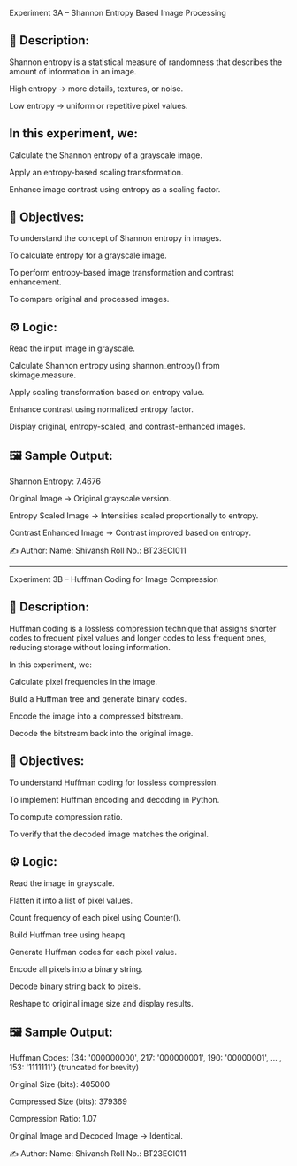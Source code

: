 Experiment 3A – Shannon Entropy Based Image Processing

📌 Description:
----------------
Shannon entropy is a statistical measure of randomness that describes the amount of information in an image.

High entropy → more details, textures, or noise.

Low entropy → uniform or repetitive pixel values.

In this experiment, we:
----------------------
Calculate the Shannon entropy of a grayscale image.

Apply an entropy-based scaling transformation.

Enhance image contrast using entropy as a scaling factor.

🎯 Objectives:
--------------
To understand the concept of Shannon entropy in images.

To calculate entropy for a grayscale image.

To perform entropy-based image transformation and contrast enhancement.

To compare original and processed images.

⚙️ Logic:
---------
Read the input image in grayscale.

Calculate Shannon entropy using shannon_entropy() from skimage.measure.

Apply scaling transformation based on entropy value.

Enhance contrast using normalized entropy factor.

Display original, entropy-scaled, and contrast-enhanced images.

🖼️ Sample Output:
-----------------
Shannon Entropy: 7.4676

Original Image → Original grayscale version.

Entropy Scaled Image → Intensities scaled proportionally to entropy.

Contrast Enhanced Image → Contrast improved based on entropy.

✍️ Author:
Name: Shivansh
Roll No.: BT23ECI011


----------------------------------------------------------------------------------------------------------------------------


Experiment 3B – Huffman Coding for Image Compression

📌 Description:
---------------
Huffman coding is a lossless compression technique that assigns shorter codes to frequent pixel values and longer codes to less frequent ones, reducing storage without losing information.

In this experiment, we:

Calculate pixel frequencies in the image.

Build a Huffman tree and generate binary codes.

Encode the image into a compressed bitstream.

Decode the bitstream back into the original image.

🎯 Objectives:
--------------
To understand Huffman coding for lossless compression.

To implement Huffman encoding and decoding in Python.

To compute compression ratio.

To verify that the decoded image matches the original.

⚙️ Logic:
----------
Read the image in grayscale.

Flatten it into a list of pixel values.

Count frequency of each pixel using Counter().

Build Huffman tree using heapq.

Generate Huffman codes for each pixel value.

Encode all pixels into a binary string.

Decode binary string back to pixels.

Reshape to original image size and display results.

🖼️ Sample Output:
------------------
Huffman Codes: {34: '000000000', 217: '000000001', 190: '00000001', ... , 153: '1111111'} (truncated for brevity)

Original Size (bits): 405000

Compressed Size (bits): 379369

Compression Ratio: 1.07

Original Image and Decoded Image → Identical.

✍️ Author:
Name: Shivansh
Roll No.: BT23ECI011